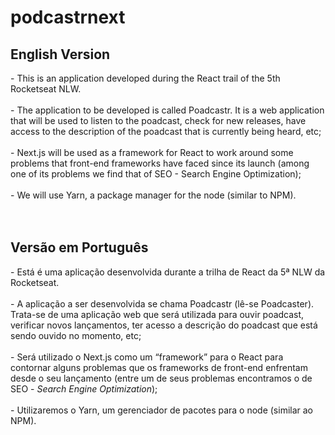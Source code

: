 # podcastrnext

<h2>English Version</h2>
- This is an application developed during the React trail of the 5th Rocketseat NLW.
<br>
<br>
- The application to be developed is called Poadcastr. It is a web application that will be used to listen to the poadcast, 
check for new releases, have access to the description of the poadcast that is currently being heard, etc;
<br>
<br>
- Next.js will be used as a framework for React to work around some problems that front-end frameworks have faced since its launch
(among one of its problems we find that of SEO - Search Engine Optimization);
<br>
<br>
- We will use Yarn, a package manager for the node (similar to NPM).

<br>
<br>
<br>

<h2>Versão em Português</h2>
- Está é uma aplicação desenvolvida durante a trilha de React da 5ª NLW da Rocketseat.
<br>
<br>
- A aplicação a ser desenvolvida se chama Poadcastr (lê-se Poadcaster). Trata-se de uma aplicação web que será utilizada para ouvir poadcast, 
verificar novos lançamentos, ter acesso a descrição do poadcast que está sendo ouvido no momento, etc;
<br>
<br>
- Será utilizado o Next.js como um “framework” para o React para contornar alguns problemas que os frameworks de front-end enfrentam desde o seu lançamento
(entre um de seus problemas encontramos o de SEO - <em>Search Engine Optimization</em>);
<br>
<br>
- Utilizaremos o Yarn, um gerenciador de pacotes para o node (similar ao NPM).

